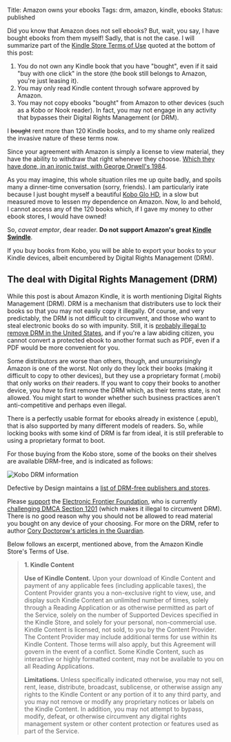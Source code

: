 Title: Amazon owns your ebooks
Tags: drm, amazon, kindle, ebooks
Status: published

Did you know that Amazon does not sell ebooks?  But, wait, you say, I
have bought ebooks from them myself!  Sadly, that is not the case.  I
will summarize part of the
[Kindle Store Terms of Use](https://www.amazon.com/gp/help/customer/display.html?nodeId=201014950)
quoted at the bottom of this post:

1. You do not own any Kindle book that you have "bought", even if it
   said "buy with one click" in the store (the book still belongs to
   Amazon, you're just leasing it).
2. You may only read Kindle content through sofware approved by
   Amazon.
3. You may not copy ebooks "bought" from Amazon to other devices (such
   as a Kobo or Nook reader).  In fact, you may not engage in any
   activity that bypasses their Digital Rights Management (or DRM).

I <s>bought</s> rent more than 120 Kindle books, and to my shame
only realized the invasive nature of these terms now.

Since your agreement with Amazon is simply a license to view material,
they have the ability to withdraw that right whenever they choose.
[Which they have done, in an ironic twist, with George Orwell's 1984](http://www.nytimes.com/2009/07/18/technology/companies/18amazon.html).

As you may imagine, this whole situation riles me up quite badly, and
spoils many a dinner-time conversation (sorry, friends).  I am
particularly irate because I just bought myself a beautiful
[Kobo Glo HD](http://www.cnet.com/products/kobo-glo-hd/), in a slow
but measured move to lessen my dependence on Amazon.  Now, lo and
behold, I cannot access any of the 120 books which, if I gave my money
to other ebook stores, I would have owned!

So, *caveat emptor*, dear reader.  **Do not support Amazon's great
[Kindle Swindle](https://www.defectivebydesign.org/amazon-kindle-swindle)**.

If you buy books from Kobo, you will be able to export your books to
your Kindle devices, albeit encumbered by Digital Rights Management (DRM).

## The deal with Digital Rights Management (DRM)

While this post is about Amazon Kindle, it is worth mentioning Digital
Rights Management (DRM).  DRM is a mechanism that distributers use to
lock their books so that you may not easily copy it illegally.  Of
course, and very predictably, the DRM is not difficult to circumvent,
and those who want to steal electronic books do so with impunity.
Still, it is
[probably illegal to remove DRM in the United States](https://en.wikipedia.org/wiki/Anti-circumvention#Fair_Use_and_Circumvention),
and if you're a law abiding citizen, you cannot convert a protected
ebook to another format such as PDF, even if a PDF would be more
convenient for you.

Some distributors are worse than others, though, and unsurprisingly
Amazon is one of the worst.  Not only do they lock their books (making
it difficult to copy to other devices), but they use a proprietary
format (.mobi) that only works on *their* readers.  If you want to
copy their books to another device, you *have* to first remove the DRM
which, as their terms state, is not allowed.  You might start to
wonder whether such business practices aren't anti-competitive and
perhaps even illegal.

There is a perfectly usable format for ebooks already in existence
(.epub), that is also supported by many different models of readers.
So, while locking books with some kind of DRM is far from ideal, it is
still preferable to using a proprietary format to boot.

For those buying from the Kobo store, some of the books on their
shelves are available DRM-free, and is indicated as follows:

![Kobo DRM information]({filename}/images/kobo_drm_comparison.png)

Defective by Design maintains a
[list of DRM-free publishers and stores](https://www.defectivebydesign.org/guide/ebooks).

Please [support](https://www.defectivebydesign.org/action) the
[Electronic Frontier Foundation](http://eff.org), who is currently
[challenging DMCA Section 1201](https://www.theguardian.com/technology/2016/jul/21/digital-millennium-copyright-act-eff-supreme-court)
(which makes it illegal to circumvent DRM).  There is no good reason
why you should not be allowed to read material you bought on any
device of your choosing.  For more on the DRM, refer to author
[Cory Doctorow's articles in the Guardian](https://www.theguardian.com/technology/blog/2014/feb/05/digital-rights-management).

Below follows an excerpt, mentioned above, from the Amazon Kindle
Store's Terms of Use.

> **1. Kindle Content**
>
> **Use of Kindle Content.** Upon your download of Kindle Content and
> payment of any applicable fees (including applicable taxes), the
> Content Provider grants you a non-exclusive right to view, use, and
> display such Kindle Content an unlimited number of times, solely
> through a Reading Application or as otherwise permitted as part of
> the Service, solely on the number of Supported Devices specified in
> the Kindle Store, and solely for your personal, non-commercial
> use. Kindle Content is licensed, not sold, to you by the Content
> Provider. The Content Provider may include additional terms for use
> within its Kindle Content. Those terms will also apply, but this
> Agreement will govern in the event of a conflict. Some Kindle
> Content, such as interactive or highly formatted content, may not be
> available to you on all Reading Applications.
>
> **Limitations.** Unless specifically indicated otherwise, you may
> not sell, rent, lease, distribute, broadcast, sublicense, or
> otherwise assign any rights to the Kindle Content or any portion of
> it to any third party, and you may not remove or modify any
> proprietary notices or labels on the Kindle Content. In addition,
> you may not attempt to bypass, modify, defeat, or otherwise
> circumvent any digital rights management system or other content
> protection or features used as part of the Service.
